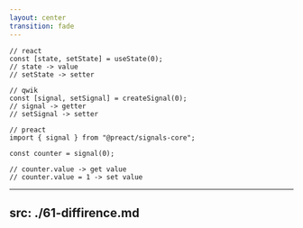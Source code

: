 ```yaml
---
layout: center
transition: fade
---
```

```tsx {all|1-4|6-9|10-17}
// react
const [state, setState] = useState(0);
// state -> value
// setState -> setter

// qwik
const [signal, setSignal] = createSignal(0);
// signal -> getter
// setSignal -> setter

// preact
import { signal } from "@preact/signals-core";

const counter = signal(0);

// counter.value -> get value
// counter.value = 1 -> set value
```

---
src: ./61-diffirence.md
---
